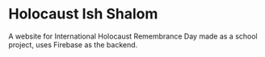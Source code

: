 # Holocaust Ish Shalom

A website for International Holocaust Remembrance Day made as a school project, uses Firebase as the backend.
